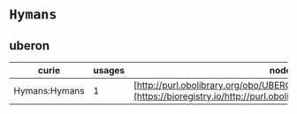# `Hymans`
## uberon
| curie         |   usages | nodes                                                                                                                 |
|---------------|----------|-----------------------------------------------------------------------------------------------------------------------|
| Hymans:Hymans |        1 | [http://purl.obolibrary.org/obo/UBERON:0010260](https://bioregistry.io/http://purl.obolibrary.org/obo/UBERON:0010260) |
